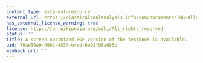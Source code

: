 ```yaml
---
content_type: external-resource
external_url: https://classicalrealanalysis.info/com/documents/TBB-AllChapters-Landscape.pdf
has_external_license_warning: true
license: https://en.wikipedia.org/wiki/All_rights_reserved
status: ''
title: A screen-optimized PDF version of the textbook is available.
uid: 79ae56e9-4962-483f-b4cd-6e92fb6a685b
wayback_url: ''
---
```

